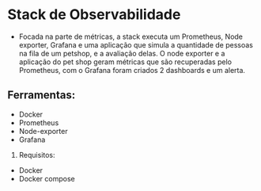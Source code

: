 # Stack de Observabilidade

- Focada na parte de métricas, a stack executa um Prometheus, Node exporter, Grafana e uma aplicação que simula a quantidade de pessoas na fila de um petshop, e a avaliação delas. O node exporter e a aplicação do pet shop geram métricas que são recuperadas pelo Prometheus, com o Grafana foram criados 2 dashboards e um alerta.

## Ferramentas:
- Docker
- Prometheus
- Node-exporter
- Grafana

1. Requisitos:
- Docker
- Docker compose